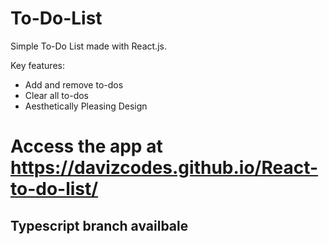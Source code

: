 # To-Do-List

Simple To-Do List made with React.js.

Key features:
- Add and remove to-dos
- Clear all to-dos
- Aesthetically Pleasing Design


# Access the app at https://davizcodes.github.io/React-to-do-list/
## Typescript branch availbale

